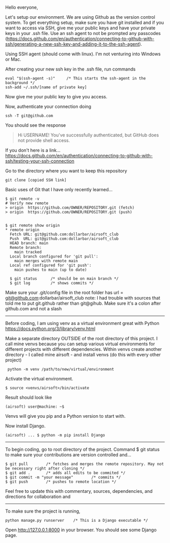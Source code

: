 Hello everyone,

Let's setup our environment. We are using Github as the version control system. 
To get everything setup, make sure you have git installed and if you want to access
via SSH, give me your public keys and have your private keys in your .ssh file. 
Use an ssh agent to not be prompted any passcodes (https://docs.github.com/en/authentication/connecting-to-github-with-ssh/generating-a-new-ssh-key-and-adding-it-to-the-ssh-agent).

Using SSH agent (should come with linux). I'm not venturing into Windows or Mac.

After creating your new ssh key in the .ssh file, run commands

    eval "$(ssh-agent -s)"     /* This starts the ssh-agent in the background */
    ssh-add ~/.ssh/[name of private key]

Now give me your public key to give you access.

Now, authenticate your connection doing

    ssh -T git@github.com

You should see the response 

> Hi USERNAME! You've successfully authenticated, but GitHub does not
> provide shell access.

If you don't here is a link... https://docs.github.com/en/authentication/connecting-to-github-with-ssh/testing-your-ssh-connection



Go to the directory where you want to keep this repository

    git clone [copied SSH link]

Basic uses of Git that I have only recently learned...

    $ git remote -v
    # Verify new remote
    > origin  https://github.com/OWNER/REPOSITORY.git (fetch)
    > origin  https://github.com/OWNER/REPOSITORY.git (push)


    $ git remote show origin
    * remote origin
      Fetch URL: git@github.com:dollarbar/airsoft_club
      Push  URL: git@github.com:dollarbar/airsoft_club
      HEAD branch: main
      Remote branch:
        main tracked
      Local branch configured for 'git pull':
        main merges with remote main
      Local ref configured for 'git push':
        main pushes to main (up to date)
    
      $ git status      /* should be on main branch */
      $ git log         /* shows commits */

Make sure your .git/config file in the root folder has url = git@github.com:dollarbar/airsoft_club
note: I had trouble with sources that told me to put git.github rather than git@gihub. 
Make sure it's a colon after github.com and not a slash

-------------------------------
Before coding, I am using venv as a virtual environment great with Python
https://docs.python.org/3/library/venv.html

Make a separate directory OUTSIDE of the root directory of this project. 
I call mine venvs because you can setup various virtual environments for different projects with different dependencies.
Within venvs create another directory - I called mine airsoft - and install venvs (do this with every other project)

     python -m venv /path/to/new/virtual/environment

Activate the virtual environment.

    $ source <venvs/airsoft>/bin/activate

Result should look like

    (airsoft) user@machine: ~$ 
    
Venvs will give you pip and a Python version to start with.

Now install Django. 

    (airsoft) ... $ python -m pip install Django

--------------------------------
To begin coding, go to root directory of the project. Command $ git status to make sure your contributions are version controlled and...

    $ git pull        /* fetches and merges the remote repository. May not be necessary right after cloning */
    $ git add .       /* adds all edits to be commited */
    $ git commit -m "your message"        /* commits */
    $ git push        /* pushes to remote location */


Feel free to update this with commentary, sources, dependencies, and directions for collaboration and 

--------------------------------------------

To make sure the project is running, 

    python manage.py runserver    /* This is a Django executable */

Open http://127.0.0.1:8000 in your browser. You should see some Django page.



  



